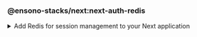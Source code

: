 <!-- markdownlint-disable MD041 -->

### @ensono-stacks/next:next-auth-redis

<details>
<summary>Add Redis for session management to your Next application</summary>

The next-auth-redis generator will add Redis for session management into your existing Next app with Next-auth.

## Prerequisites

An existing [Next](https://nextjs.org/) application with Next-auth. Use the `@ensono-stacks/next:next-auth` generator to add this into your application

## Usage

```bash
nx g @ensono-stacks/next:next-auth-redis
```

### Command line arguments

The following command line arguments are available:

| Option        | Description                                                 | Type   | Accepted Values | Default         |
| ------------- | ----------------------------------------------------------- | ------ | --------------- | --------------- |
| --project     | The name of the project                                     | string | string          | N/A             |
| --adapterName | Name of the generated Redis adapter library                 | string |                 | next-auth-redis |
| --envVar      | Name of the env var that stores connection string for Redis | string |                 | REDIS_URL       |

### Generator Output

A new redis library will be added to your `libs` folder with the following structure:

```bash
libs
│   next-auth-redis
│   ├──  src
│   │   ├── index.ts       #All code required for session management with Redis
│   │   ├── index.test.ts  #Unit tests using 'ioredis-mock' to mock Redis functions.
│   ├──  README.md
│   ├── tsconfig.json
│   ├── tsconfig.lib.json
│   ├── project.json
│   ├── .eslintrc.json
│   ├── jest.config.ts
└── └── tsconfig.spec.json
```

In order for Redis to be used within next-auth a new entry for the redis library is added to the tsconfig.base.json "paths"

```json
"paths": {
      "@<workspace-name>/next-auth-redis": [
        "libs/next-auth-redis/src/index.ts"
      ]
    }
```

Your `[...nextauth].ts` file within the Next application will be updated to use the new Redis adapter:

```typescript
import { Redis } from 'ioredis';
import NextAuth from 'next-auth';
import AzureADProvider from 'next-auth/providers/azure-ad';

import { IORedisAdapter } from '@0-5-23-next-with-test-app/next-auth-redis';

const nextAuth = NextAuth({
  providers: [
    AzureADProvider({
      clientId: process.env.AZURE_AD_CLIENT_ID,
      clientSecret: process.env.AZURE_AD_CLIENT_SECRET,
      tenantId: process.env.AZURE_AD_TENANT_ID,
    }),
  ],
  adapter: IORedisAdapter(new Redis(process.env.REDIS_URL)),
});

export default nextAuth;
```

A final message is provided if the developer would like to run the relevant deployment generator that supports this FE.
`@ensono-stacks/next:next-auth-redis-deployment`.

</details>
